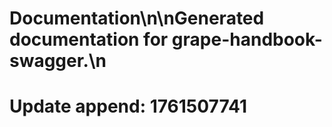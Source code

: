 # Documentation\n\nGenerated documentation for grape-handbook-swagger.\n

# Update append: 1761507741
